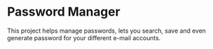 # Password Manager

This project helps manage passwords, lets you search, save and even generate password for your different e-mail accounts.